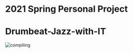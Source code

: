 # 2021 Spring Personal Project
# Drumbeat-Jazz-with-IT
![compiling](https://github.com/IlMinCho/Drumbeat-Jazz-with-IT/assets/73693697/1ccd31cb-54d0-46f0-bcef-64ce43f45384)
